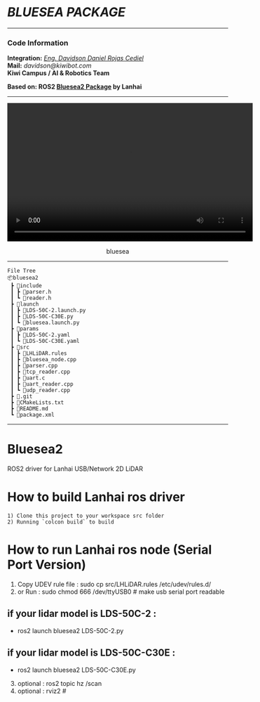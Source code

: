 # **_BLUESEA PACKAGE_**

---
### **Code Information**
**Integration:** _[Eng. Davidson Daniel Rojas Cediel](https://www.linkedin.com/in/dadaroce/)_ \
**Mail:** _davidson@kiwibot.com_ \
**Kiwi Campus / AI & Robotics Team**

**Based on: ROS2 [Bluesea2 Package](https://github.com/BlueSeaLidar/bluesea-ros2) by Lanhai** 

---

<p align="center">
    <video width="560" height="315" src="https://user-images.githubusercontent.com/39452483/129423561-7d5f272e-782d-4bcc-9811-37b1513c4dcd.mp4" frameborder="0" allowfullscreen="1" autoplay="1" loop="1"></video>
</p>

<p align="center">
    bluesea
</p>


---

```
File Tree
📦bluesea2
 ┣ 📂include
 ┃ ┣ 📜parser.h
 ┃ ┗ 📜reader.h
 ┣ 📂launch
 ┃ ┣ 📜LDS-50C-2.launch.py
 ┃ ┣ 📜LDS-50C-C30E.py
 ┃ ┗ 📜bluesea.launch.py
 ┣ 📂params
 ┃ ┣ 📜LDS-50C-2.yaml
 ┃ ┗ 📜LDS-50C-C30E.yaml
 ┣ 📂src
 ┃ ┣ 📜LHLiDAR.rules
 ┃ ┣ 📜bluesea_node.cpp
 ┃ ┣ 📜parser.cpp
 ┃ ┣ 📜tcp_reader.cpp
 ┃ ┣ 📜uart.c
 ┃ ┣ 📜uart_reader.cpp
 ┃ ┗ 📜udp_reader.cpp
 ┣ 📜.git
 ┣ 📜CMakeLists.txt
 ┣ 📜README.md
 ┗ 📜package.xml
```
---

# Bluesea2
ROS2 driver for Lanhai USB/Network 2D LiDAR 

How to build Lanhai ros driver
=====================================================================
    1) Clone this project to your workspace src folder
    2) Running `colcon build` to build 

How to run Lanhai ros node (Serial Port Version)
=====================================================================
1) Copy UDEV rule file : sudo cp src/LHLiDAR.rules /etc/udev/rules.d/
2) or Run : sudo chmod 666 /dev/ttyUSB0 # make usb serial port readable


## if your lidar model is LDS-50C-2 :
* ros2 launch bluesea2 LDS-50C-2.py 

## if your lidar model is LDS-50C-C30E :
* ros2 launch bluesea2 LDS-50C-C30E.py 
    

3) optional : ros2 topic hz /scan
4) optional : rviz2 # 




